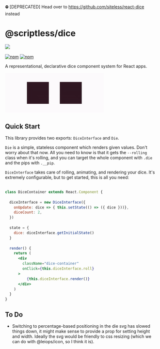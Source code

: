 :no_entry: [DEPRECATED] Head over to https://github.com/siteless/react-dice instead


# @scriptless/dice

<img src="https://siteless.co/assets/image/5710239819104256" width="600" />

[![npm](https://img.shields.io/npm/dt/@scriptless/dice.svg?style=flat-square)](https://www.npmjs.com/package/@scriptless/dice)
[![npm](https://img.shields.io/npm/v/@scriptless/dice.svg?style=flat-square)](https://www.npmjs.com/package/@scriptless/dice)

A representational, declarative dice component system for React apps.

<img src="rolling.gif" width="325" />

## Quick Start

This library provides two exports: `DiceInterface` and `Die`.

`Die` is a simple, stateless component which renders given values. Don't worry about that now. All you need to know is that it gets the `--rolling` class when it's rolling, and you can target the whole component with `.die` and the pips with `.__pip`.

`DiceInterface` takes care of rolling, animating, and rendering your dice. It's extremely configurable, but to get started, this is all you need:

```jsx

class DiceContainer extends React.Component {

  diceInterface = new DiceInterface({
    onUpdate: dice => { this.setState(() => ({ dice }))},
    diceCount: 2,
  })

  state = {
    dice: diceInterface.getInitialState()
  }

  render() {
    return (
      <div 
        className="dice-container" 
        onClick={this.diceInterface.roll}
      >
          {this.diceInterface.render()}
      </div>
    )
  }
}

```

## To Do

* Switching to percentage-based positioning in the die svg has slowed things down, it might make sense to provide a prop for setting height and width. Ideally the svg would be friendly to css resizing (which we can do with @leiops/icon, so I think it is).
